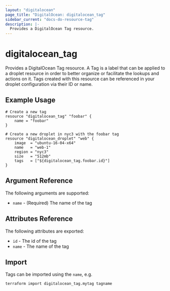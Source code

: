 ```yaml
---
layout: "digitalocean"
page_title: "DigitalOcean: digitalocean_tag"
sidebar_current: "docs-do-resource-tag"
description: |-
  Provides a DigitalOcean Tag resource.
---
```


# digitalocean\_tag

Provides a DigitalOcean Tag resource. A Tag is a label that can be applied to a
droplet resource in order to better organize or facilitate the lookups and
actions on it. Tags created with this resource can be referenced in your droplet
configuration via their ID or name.

## Example Usage

```
# Create a new tag
resource "digitalocean_tag" "foobar" {
    name = "foobar"
}

# Create a new droplet in nyc3 with the foobar tag
resource "digitalocean_droplet" "web" {
    image  = "ubuntu-16-04-x64"
    name   = "web-1"
    region = "nyc3"
    size   = "512mb"
    tags   = ["${digitalocean_tag.foobar.id}"]
}
```

## Argument Reference

The following arguments are supported:

* `name` - (Required) The name of the tag

## Attributes Reference

The following attributes are exported:

* `id` - The id of the tag
* `name` - The name of the tag


## Import

Tags can be imported using the `name`, e.g.

```
terraform import digitalocean_tag.mytag tagname
```